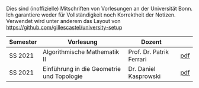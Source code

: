 Dies sind (inoffizielle) Mitschriften von Vorlesungen an der Universität Bonn.
Ich garantiere weder für Vollständigkeit noch Korrektheit der Notizen.
Verwendet wird unter anderem das Layout von
https://github.com/gillescastel/university-setup


| Semester | Vorlesung | Dozent | |
| --- | --- | --- | --- |
| SS 2021 | Algorithmische Mathematik II | Prof. Dr. Patrik Ferrari | [pdf](https://github.com/kesslermaximilian/LectureNotesBonn/algorithmische-mathematik-2/master.pdf) |
| SS 2021 | Einführung in die Geometrie und Topologie | Dr. Daniel Kasprowski | [pdf](https://github.com/kesslermaximilian/LectureNotesBonn/blob/master/algorithmische-mathematik-2/master.pdf?raw=true)|

